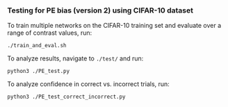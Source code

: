 ### Testing for PE bias (version 2) using CIFAR-10 dataset

To train multiple networks on the CIFAR-10 training set and evaluate over a range of contrast values, run:
```
./train_and_eval.sh
```
To analyze results, navigate to `./test/` and run:
```
python3 ./PE_test.py
```
To analyze confidence in correct vs. incorrect trials, run:
```
python3 ./PE_test_correct_incorrect.py
```
